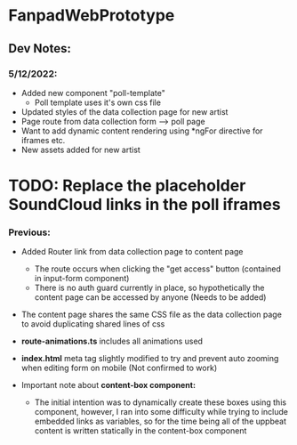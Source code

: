 # FanpadWebPrototype

## Dev Notes:

### 5/12/2022:

- Added new component "poll-template"
  - Poll template uses it's own css file
- Updated styles of the data collection page for new artist
- Page route from data collection form --> poll page
- Want to add dynamic content rendering using \*ngFor directive for iframes etc.
- New assets added for new artist

# TODO: Replace the placeholder SoundCloud links in the poll iframes

### Previous:

- Added Router link from data collection page to content page

  - The route occurs when clicking the "get access" button (contained in input-form component)
  - There is no auth guard currently in place, so hypothetically the content page can be accessed by anyone (Needs to be added)

- The content page shares the same CSS file as the data collection page to avoid duplicating shared lines of css
- <b>route-animations.ts</b> includes all animations used
- <b>index.html</b> meta tag slightly modified to try and prevent auto zooming when editing form on mobile (Not confirmed to work)
- Important note about <b>content-box component:</b>
  - The initial intention was to dynamically create these boxes using this component, however, I ran into some difficulty while trying to include embedded links as variables, so for the time being all of the uppbeat content is written statically in the content-box component
